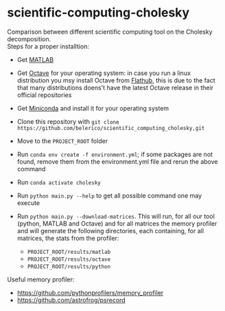 # scientific-computing-cholesky

Comparison between different scientific computing tool on the Cholesky decomposition.  
Steps for a proper installtion:

* Get [MATLAB](https://it.mathworks.com/downloads/)
* Get [Octave](https://www.gnu.org/software/octave/download.html) for your operating system: in case you run a linux distribution you msy install Octave from [Flathub](https://flathub.org/apps/details/org.octave.Octave), this is due to the fact that many distributions doens't have the latest Octave release in their official repositories
* Get [Miniconda](https://docs.conda.io/en/latest/miniconda.html) and install it for your operating system
* Clone this repository with `git clone https://github.com/belerico/scientific_computing_cholesky,git`
* Move to the `PROJECT_ROOT` folder
* Run `conda env create -f environment.yml`; if some packages are not found, remove them from the environment.yml file and rerun the above command
* Run `conda activate cholesky`
* Run `python main.py --help` to get all possible command one may execute
* Run `python main.py --download-matrices`. This will run, for all our tool (python, MATLAB and Octave) and for all matrices the memory profiler and will generate the following directories, each containing, for all matrices, the stats from the profiler:

  * `PROJECT_ROOT/results/matlab`
  * `PROJECT_ROOT/results/octave`
  * `PROJECT_ROOT/results/python`  

Useful memory profiler:

* <https://github.com/pythonprofilers/memory_profiler>
* <https://github.com/astrofrog/psrecord>

